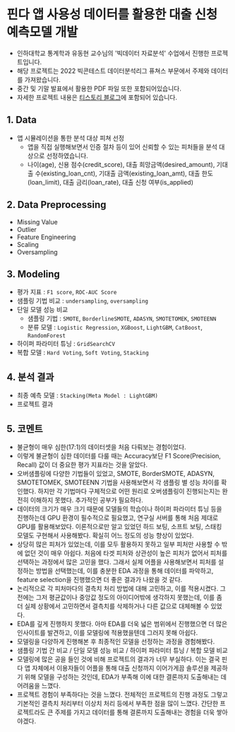 # 핀다 앱 사용성 데이터를 활용한 대출 신청 예측모델 개발

- 인하대학교 통계학과 유동현 교수님의 '빅데이터 자료분석' 수업에서 진행한 프로젝트입니다. 
- 해당 프로젝트는 2022 빅콘테스트 데이터분석리그 퓨쳐스 부문에서 주제와 데이터를 가져왔습니다.
- 중간 및 기말 발표에서 활용한 PDF 파일 또한 포함되어있습니다.
- 자세한 프로젝트 내용은 [티스토리 블로그](https://sonstory.tistory.com/37)에 포함되어 있습니다.

## 1. Data

- 앱 시뮬레이션을 통한 분석 대상 피쳐 선정
  - 앱을 직접 실행해보면서 인증 절차 등이 있어 신뢰할 수 있는 피처들을 분석 대상으로 선정하였습니다.
  - 나이(age), 신용 점수(credit_score), 대출 희망금액(desired_amount), 기대출 수(existing_loan_cnt), 기대출 금액(existing_loan_amt), 대출 한도(loan_limit), 대출 금리(loan_rate), 대출 신청 여부(is_applied)
  
## 2. Data Preprocessing
- Missing Value
- Outlier
- Feature Engineering
- Scaling
- Oversampling

## 3. Modeling
- 평가 지표 : `F1 score`, `ROC-AUC Score`
- 샘플링 기법 비교 : `undersampling`, `oversampling`
- 단일 모델 성능 비교
  - 샘플링 기법 : `SMOTE`, `BorderlineSMOTE`, `ADASYN`, `SMOTETOMEK`, `SMOTEENN`
  - 분류 모델 : `Logistic Regression`, `XGBoost`, `LightGBM`, `CatBoost`, `RandomForest`
- 하이퍼 파라미터 튜닝 : `GridSearchCV`
- 복합 모델 : `Hard Voting`, `Soft Voting`, `Stacking`

## 4. 분석 결과
- 최종 예측 모델 : `Stacking(Meta Model : LightGBM)`
- 프로젝트 결과

## 5. 코멘트
- 불균형이 매우 심한(17:1)의 데이터셋을 처음 다뤄보는 경험이었다.
- 이렇게 불균형이 심한 데이터를 다룰 때는 Accuracy보단 F1 Score(Precision, Recall) 값이 더 중요한 평가 지표라는 것을 알았다.
- 오버샘플링에 다양한 기법들이 있었고, SMOTE, BorderSMOTE, ADASYN, SMOTETOMEK, SMOTEENN 기법을 사용해보면서 각 샘플링 별 성능 차이를 확인했다. 하지만 각 기법마다 구체적으로 어떤 원리로 오버샘플링이 진행되는지는 완전히 이해하지 못했다. 추가적인 공부가 필요하다.
- 데이터의 크기가 매우 크기 때문에 모델들의 학습이나 하이퍼 파라미터 튜닝 등을 진행하는데 GPU 환경이 필수적으로 필요했고, 연구실 서버를 통해 처음 제대로 GPU를 활용해보았다.
이론적으로만 알고 있었던 하드 보팅, 소프트 보팅, 스태킹 모델도 구현해서 사용해봤다. 확실히 어느 정도의 성능 향상이 있었다.
- 상당히 많은 피처가 있었는데, 이를 모두 활용하지 못하고 일부 피처만 사용할 수 밖에 없던 것이 매우 아쉽다. 처음에 타겟 피처와 상관성이 높은 피처가 없어서 피처를 선택하는 과정에서 많은 고민을 했다. 그래서 실제 어플을 사용해보면서 피처를 설정하는 방법을 선택했는데, 이를 충분한 EDA 과정을 통해 데이터를 파악하고, feature selection을 진행했으면 더 좋은 결과가 나왔을 것 같다.
- 논리적으로 각 피처마다의 결측치 처리 방법에 대해 고민하고, 이를 적용시켰다. 그 전에는 그저 평균값이나 중앙값 정도의 아이디어밖에 생각하지 못했는데, 이를 좀 더 실제 상황에서 고민하면서 결측치를 삭제하거나 다른 값으로 대체해볼 수 있었다.
- EDA를 깊게 진행하지 못했다. 아마 EDA를 더욱 넓은 범위에서 진행했으면 더 많은 인사이트를 발견하고, 이를 모델링에 적용했을텐데 그러지 못해 아쉽다.
- 모델링을 다양하게 진행해본 후 최종적인 모델을 선정하는 과정을 경험해봤다.
- 샘플링 기법 간 비교 / 단일 모델 성능 비교 / 하이퍼 파라미터 튜닝 / 복합 모델 비교
- 모델링에 많은 공을 들인 것에 비해 프로젝트의 결과가 너무 부실하다. 이는 결국 핀다 앱 자체에서 이용자들이 어플을 통해 대출 신청까지 이어가게끔 솔루션을 제공하기 위해 모델을 구성하는 것인데, EDA가 부족해 이에 대한 결론까지 도출해내는 데 어려움을 느꼈다.
- 프로젝트 경험이 부족하다는 것을 느꼈다. 전체적인 프로젝트의 진행 과정도 그렇고 기본적인 결측치 처리부터 이상치 처리 등에서 부족한 점을 많이 느꼈다. 간단한 프로젝트라도 큰 주제를 가지고 데이터를 통해 결론까지 도출해내는 경험을 더욱 쌓아야겠다.
